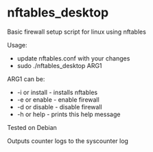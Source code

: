 # nftables_desktop
Basic firewall setup script for linux using nftables

Usage:
- update nftables.conf with your changes 
- sudo ./nftables_desktop ARG1

ARG1 can be:
- -i or install - installs nftables
- -e or enable - enable firewall
- -d or disable - disable firewall
- -h or help - prints this help message

Tested on Debian            

Outputs counter logs to the syscounter log
